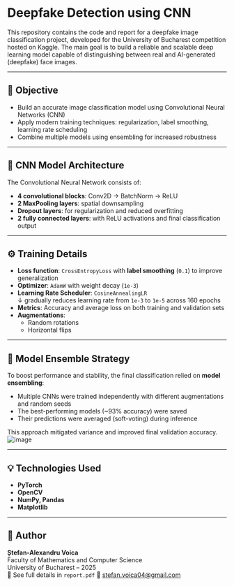 # Deepfake Detection using CNN 

This repository contains the code and report for a deepfake image classification project, developed for the University of Bucharest competition hosted on Kaggle. The main goal is to build a reliable and scalable deep learning model capable of distinguishing between real and AI-generated (deepfake) face images.

---

## 🎯 Objective

- Build an accurate image classification model using Convolutional Neural Networks (CNN)
- Apply modern training techniques: regularization, label smoothing, learning rate scheduling
- Combine multiple models using ensembling for increased robustness

---
## 🧠 CNN Model Architecture

The Convolutional Neural Network consists of:
- **4 convolutional blocks**: Conv2D → BatchNorm → ReLU
- **2 MaxPooling layers**: spatial downsampling
- **Dropout layers**: for regularization and reduced overfitting
- **2 fully connected layers**: with ReLU activations and final classification output

---

## ⚙️ Training Details

- **Loss function**: `CrossEntropyLoss` with **label smoothing** (`0.1`) to improve generalization
- **Optimizer**: `AdamW` with weight decay (`1e-3`)
- **Learning Rate Scheduler**: `CosineAnnealingLR`  
  ↓ gradually reduces learning rate from `1e-3` to `1e-5` across 160 epochs
- **Metrics**: Accuracy and average loss on both training and validation sets
- **Augmentations**:
  - Random rotations
  - Horizontal flips

---

## 🧪 Model Ensemble Strategy

To boost performance and stability, the final classification relied on **model ensembling**:
- Multiple CNNs were trained independently with different augmentations and random seeds
- The best-performing models (~93% accuracy) were saved
- Their predictions were averaged (soft-voting) during inference

This approach mitigated variance and improved final validation accuracy.
![image](https://github.com/user-attachments/assets/ce091c26-d0df-4217-a0c4-ae5e0a066320)

---

## 💡 Technologies Used

- **PyTorch**
- **OpenCV**  
- **NumPy, Pandas**
- **Matplotlib**

---

## 📌 Author

**Ștefan-Alexandru Voica**  
Faculty of Mathematics and Computer Science  
University of Bucharest – 2025  
📄 See full details in `report.pdf`
📧 stefan.voica04@gmail.com  
